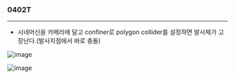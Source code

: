 ### 0402T  
---  

- 시네머신을 카메라에 달고 confiner로 polygon collider를 설정하면 발사체가 고장난다.(발사지점에서 바로 충돌)

![image](https://github.com/s8st/20240320FinalProject/assets/153998744/60c36bb5-326a-4208-b7aa-b0d1334fac5b)


![image](https://github.com/s8st/20240320FinalProject/assets/153998744/6410c08c-3598-4e2d-90a9-e65d45c8d26e)
